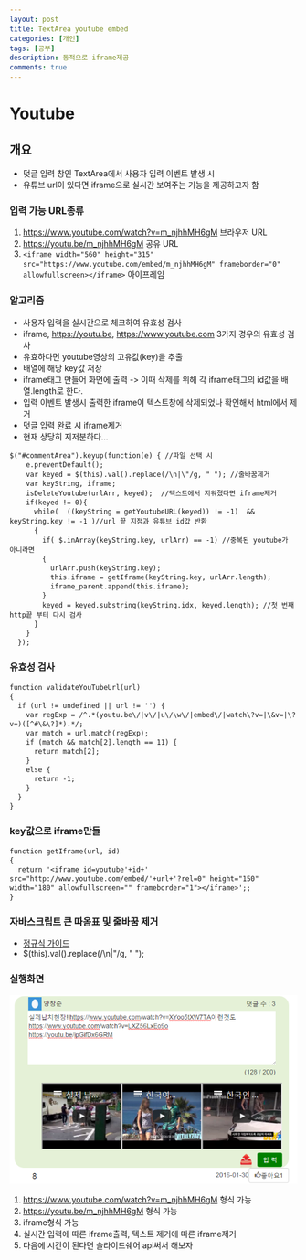 ```yaml
---
layout: post
title: TextArea youtube embed
categories: [개인]
tags: [공부] 
description: 동적으로 iframe제공
comments: true
---
```


# Youtube

## 개요

- 덧글 입력 창인 TextArea에서 사용자 입력 이벤트 발생 시
- 유튜브 url이 있다면 iframe으로 실시간 보여주는 기능을 제공하고자 함

### 입력 가능 URL종류

1. https://www.youtube.com/watch?v=m_njhhMH6gM 브라우저 URL
2. https://youtu.be/m_njhhMH6gM 공유 URL
3. `<iframe width="560" height="315" src="https://www.youtube.com/embed/m_njhhMH6gM" frameborder="0" allowfullscreen></iframe>` 아이프레임

### 알고리즘

- 사용자 입력을 실시간으로 체크하여 유효성 검사
- iframe, https://youtu.be, https://www.youtube.com 3가지 경우의 유효성 검사
- 유효하다면 youtube영상의 고유값(key)을 추출
- 배열에 해당 key값 저장
- iframe태그 만들어 화면에 출력 -> 이때 삭제를 위해 각 iframe태그의 id값을 배열.length로 한다.
- 입력 이벤트 발생시 출력한 iframe이 텍스트창에 삭제되었나 확인해서 html에서 제거
- 덧글 입력 완료 시 iframe제거
- 현재 상당히 지저분하다... 

>
	$("#commentArea").keyup(function(e) { //파일 선택 시 
        e.preventDefault();
        var keyed = $(this).val().replace(/\n|\"/g, " "); //줄바꿈제거
        var keyString, iframe;
        isDeleteYoutube(urlArr, keyed);  //텍스트에서 지워졌다면 iframe제거
        if(keyed != 0){
          while(  ((keyString = getYoutubeURL(keyed)) != -1)  && keyString.key != -1 )//url 끝 지점과 유튜브 id값 반환
          {
            if( $.inArray(keyString.key, urlArr) == -1) //중복된 youtube가 아니라면
            {
              urlArr.push(keyString.key);
              this.iframe = getIframe(keyString.key, urlArr.length);
              iframe_parent.append(this.iframe);
            }
            keyed = keyed.substring(keyString.idx, keyed.length); //첫 번째 http끝 부터 다시 검사
          }
        }
      }); 

### 유효성 검사

> 
	function validateYouTubeUrl(url)
	{
	  if (url != undefined || url != '') {
	    var regExp = /^.*(youtu.be\/|v\/|u\/\w\/|embed\/|watch\?v=|\&v=|\?v=)([^#\&\?]*).*/;
	    var match = url.match(regExp);
	    if (match && match[2].length == 11) {
	      return match[2];
	    }
	    else {
	      return -1;
	    }
	  }
	}


### key값으로 iframe만들

>
	function getIframe(url, id)
	{
	  return '<iframe id=youtube'+id+' src="http://www.youtube.com/embed/'+url+'?rel=0" height="150" width="180" allowfullscreen="" frameborder="1"></iframe>';;
	}

### 자바스크립트 큰 따옴표 및 줄바꿈 제거

- [정규식 가이드](https://developer.mozilla.org/ko/docs/Web/JavaScript/Guide/%EC%A0%95%EA%B7%9C%EC%8B%9D)
- $(this).val().replace(/\n|\"/g, " ");  

### 실행화면

<img src="/assets/media/youtube.png">

1. https://www.youtube.com/watch?v=m_njhhMH6gM 형식 가능
2. https://youtu.be/m_njhhMH6gM 형식 가능
3. iframe형식 가능
4. 실시간 입력에 따른 iframe출력, 텍스트 제거에 따른 iframe제거
5. 다음에 시간이 된다면 슬라이드쉐어 api써서 해보자  